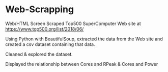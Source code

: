 # Web-Scrapping

Web/HTML Screen Scraped Top500 SuperComputer Web site at https://www.top500.org/list/2018/06/

Using Python with BeautifulSoup, extracted the data from the Web site and created a csv dataset containing that data.

Cleaned & explored the dataset.

Displayed the relationship between Cores and RPeak & Cores and Power
